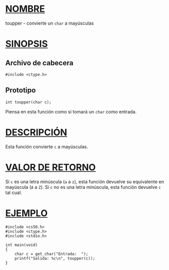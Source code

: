 # [NOMBRE](#nombre)

toupper - convierte un `char` a mayúsculas

# [SINOPSIS](#sinopsis)

## Archivo de cabecera

    #include <ctype.h>

## Prototipo

    int toupper(char c);

Piensa en esta función como si tomará un `char` como entrada.

# [DESCRIPCIÓN](#descripción)

Esta función convierte `c` a mayúsculas.

# [VALOR DE RETORNO](#valor-de-retorno)

Si `c` es una letra minúscula (`a` a `z`), esta función devuelve su equivalente en mayúscula (`A` a `Z`). Si `c` no es una letra minúscula, esta función devuelve `c` tal cual.

# [EJEMPLO](#ejemplo)

    #include <cs50.h>
    #include <ctype.h>
    #include <stdio.h>

    int main(void)
    {
        char c = get_char("Entrada:  ");
        printf("Salida: %c\n", toupper(c));
    }